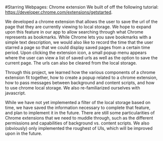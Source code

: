 #Starring Webpages: Chrome extension
We built of off the following tutorial:  
https://developer.chrome.com/extensions/getstarted.

We developed a chrome extension that allows the user to save the url of the page
that they are currently viewing to local storage. We hope to expand upon this
feature in our app to allow searching through what Chrome represents as
bookmarks. While Chrome lets you save bookmarks with a simple text description,
we would also like to record the time that the user starred a page so that we
could display saved pages from a certain time period. Upon clicking the
extension icon, a small popup menu appears where the user can view a list of
saved urls as well as the option to save the current page. The urls can also be
cleared from the local storage.

Through this project, we learned how the various components of a chrome extension
fit together, how to create a popup related to a chrome extension, how to pass
messages between background and content scripts, and how to use chrome local
storage. We also re-familiarized ourselves with javascript.

While we have not yet implemented a filter of the local storage based on time,
we have saved the information necessary to complete that feature, and plan to
implement it in the future. There are still some particularities of Chrome
extensions that we need to muddle through, such as the different permissions and
capabilities of background vs. content scripts. We also (obviously) only
implemented the roughest of UIs, which will be improved upon in the future.
